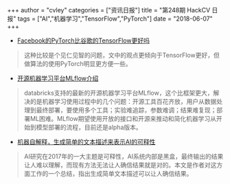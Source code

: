 +++
author = "cvley"
categories = ["资讯日报"]
title = "第248期 HackCV 日报"
tags = ["AI","机器学习","TensorFlow","PyTorch"]
date = "2018-06-07"
+++

- [Facebook的PyTorch比谷歌的TensorFlow更好吗](https://hub.packtpub.com/dl-wars-pytorch-vs-tensorflow/?from=hackcv&hmsr=hackcv.com&utm_medium=hackcv.com&utm_source=hackcv.com)

> 这种比较是个见仁见智的问题，文中的观点更倾向于TensorFlow更好，但做算法的使用PyTorch明显更方便一些。

- [开源机器学习平台MLflow介绍](https://databricks.com/blog/2018/06/05/introducing-mlflow-an-open-source-machine-learning-platform.html?from=hackcv&hmsr=hackcv.com&utm_medium=hackcv.com&utm_source=hackcv.com)

> databricks支持的最新的开源机器学习平台MLflow，这个比框架更大，解决的是机器学习使用过程中的几个问题：开源工具百花齐放，用户从数据处理到最终部署，要使用多个工具；实验难追踪，参数难调；结果难复现；部署ML困难。MLflow期望使用开放的接口和开源来推动和简化机器学习从开始到模型部署的流程，目前还是alpha版本。

- [机器自解释，生成简单的文本描述来表示AI的可释性](https://lukeoakdenrayner.wordpress.com/2018/06/05/explain-yourself-machine-producing-simple-text-descriptions-for-ai-interpretability/?from=hackcv&hmsr=hackcv.com&utm_medium=hackcv.com&utm_source=hackcv.com)

> AI研究在2017年的一大主题是可释性，AI系统内部是黑盒，最终输出的结果让人难以理解，而现有方法无法让人确信结果就是对的。本文是作者对这方面工作的一个总结，指出生成简单文本描述可以让人确信结果。

